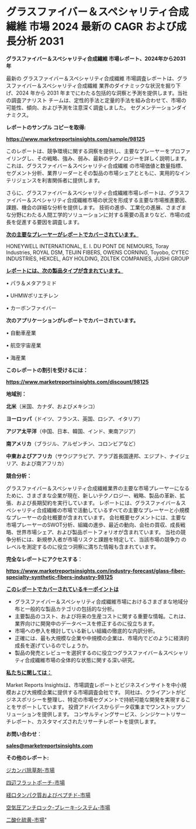 # グラスファイバー＆スペシャリティ合成繊維 市場 2024 最新の CAGR および成長分析 2031

<strong>グラスファイバー＆スペシャリティ合成繊維 市場レポート、2024年から2031年</strong>

最新の グラスファイバー＆スペシャリティ合成繊維 市場調査レポートは、グラスファイバー＆スペシャリティ合成繊維 業界のダイナミックな状況を掘り下げ、2024 年から 2031 年までにわたる包括的な洞察と予測を提供します。当社の調査アナリスト チームは、定性的手法と定量的手法を組み合わせて、市場の可能性、傾向、および予測を注意深く調査しました。 セグメンテーションダイナミクス。



<strong>レポートのサンプル コピーを取得:</strong> <a href=https://www.marketreportsinsights.com/sample/98125>

<strong><u>https://www.marketreportsinsights.com/sample/98125</u></strong></a>

このレポートは、競争環境に関する洞察を提供し、主要なプレーヤーをプロファイリングし、その戦略、強み、弱み、最新のテクノロジーを詳しく説明します。 これは、グラスファイバー＆スペシャリティ合成繊維 の市場価値と数量指標、セグメント分析、業界リーダーとその製品の市場シェアとともに、実用的なインテリジェンスを利害関係者に提供します。

さらに、グラスファイバー＆スペシャリティ合成繊維市場レポートは、グラスファイバー＆スペシャリティ合成繊維市場の状況を形成する主要な市場推進要因、課題、機会の詳細な分析を提供します。 技術の進歩、工業化の進展、さまざまな分野にわたる人間工学的ソリューションに対する需要の高まりなど、市場の成長を促進する要因を調査します。



<strong><u>次の主要なプレーヤーがレポートでカバーされています。</u></strong>

HONEYWELL INTERNATIONAL, E. I. DU PONT DE NEMOURS, Toray Industries, ROYAL DSM, TEIJIN FIBERS, OWENS CORNING, Toyobo, CYTEC INDUSTRIES, HEXCEL, AGY HOLDING, ZOLTEK COMPANIES, JUSHI GROUP



<strong><u><b>レポートには、次の製品タイプが含まれています。</b></u></strong>

• パラ＆メタアラミド

• UHMWポリエチレン

• カーボンファイバー



<strong><b>次のアプリケーションがレポートでカバーされています。</b></strong>

• 自動車産業

• 航空宇宙産業

• 海産業



<strong><b>このレポートの割引を受けるには：</b></strong><a href=https://www.marketreportsinsights.com/discount/98125>

<strong><u>https://www.marketreportsinsights.com/discount/98125</u></strong></a>



<strong>地域別：</strong>



<strong>北米</strong>（米国、カナダ、およびメキシコ）



<strong>ヨーロッパ</strong>（ドイツ、フランス、英国、ロシア、イタリア）



<strong>アジア太平洋</strong>（中国、日本、韓国、インド、東南アジア）



<strong>南アメリカ</strong>（ブラジル、アルゼンチン、コロンビアなど）



<strong>中東およびアフリカ</strong>（サウジアラビア、アラブ首長国連邦、エジプト、ナイジェリア、および南アフリカ）



<strong>競合分析：</strong>

グラスファイバー＆スペシャリティ合成繊維業界の主要な市場プレーヤーになるために、さまざまな企業が現在、新しいテクノロジー、戦略、製品の革新、拡張、および長期契約を実行しています。 レポートには、グラスファイバー＆スペシャリティ合成繊維の市場で活動しているすべての主要なプレーヤーと小規模なプレーヤーの会社概要が含まれています。 会社概要セグメントには、主要な市場プレーヤーのSWOT分析、組織の進歩、最近の動向、会社の買収、成長戦略、世界市場シェア、および製品ポートフォリオが含まれています。 当社の競争分析には、新規参入者が市場リスクと課題を特定して、当該市場の競争力 のレベルを測定するのに役立つ洞察に満ちた情報も含まれています。



<strong>完全なレポートにアクセスする</strong>：

<a href=https://www.marketreportsinsights.com/industry-forecast/glass-fiber-specialty-synthetic-fibers-industry-98125>

<strong><u>https://www.marketreportsinsights.com/industry-forecast/glass-fiber-specialty-synthetic-fibers-industry-98125</u></strong></a>



<strong><u><b>このレポートでカバーされているキーポイントは</b></u></strong>
<ul>
  <li>グラスファイバー＆スペシャリティ合成繊維市場におけるさまざまな地域分布と一般的な製品カテゴリの包括的な分析。</li>
  <li>主要製品のコスト、および将来の生産コストに関する重要な情報。これは、業界向けに開発中のデータベースを修正するのに役立ちます。</li>
  <li>市場への参入を検討している新しい組織の徹底的な内訳分析。</li>
  <li>正確には、最も大規模な企業や中規模の企業は、市場内でどのように経済的成長を遂げているのでしょうか。</li>
  <li>製品の発売とレビューを選択するのに役立つグラスファイバー＆スペシャリティ合成繊維市場の全体的な状態に関する深い研究。</li>
</ul>


<strong><u><b>私たちに関しては：</b></u></strong>

Market Reports Insightsは、市場調査レポートとビジネスインサイトを中小規模および大規模企業に提供する市場調査会社です。 同社は、クライアントがビジネスポリシーを整理し、特定の市場セグメントで持続可能な開発を実現することをサポートしています。 投資アドバイスからデータ収集までワンストップソリューションを提供します。 コンサルティングサービス、シンジケートリサーチレポート、カスタマイズされたリサーチレポートを提供します。



<strong><b>お問い合わせ</b></strong>：

<a href=mailto:sales@marketreportsinsights.com>

<strong><u>sales@marketreportsinsights.com</u></strong></a>



<strong>その他のレポート:</strong>

<a href=https://www.linkedin.com/pulse/ジカンバ除草剤-市場-2030-年までの需要に焦点を当てた-2023-j4yaf/>ジカンバ除草剤-市場</a>

<a href=https://www.linkedin.com/pulse/四辺フラットポーチ-市場-2023-年のダイナミクスとビジネストレンド-2030-wc3lf/>四辺フラットポーチ-市場</a>

<a href=https://www.linkedin.com/pulse/経口タンパク質およびペプチド-市場-2023-最新の-cagr-および成長分析-2030-pr-news-hub-69uqf/>経口タンパク質およびペプチド-市場</a>

<a href=https://www.linkedin.com/pulse/空気圧アンチロック-ブレーキ-システム-市場-2023-総利益と主要ベンダー-terqf/>空気圧アンチロック-ブレーキ-システム-市場</a>

<a href=https://www.linkedin.com/pulse/二酸化硫黄-市場-2023-総利益と主要ベンダー-2030-pr-news-hub-uevaf/>二酸化硫黄-市場</a>"
